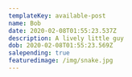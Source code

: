 ```yaml
---
templateKey: available-post
name: Bob
date: 2020-02-08T01:55:23.537Z
description: A lively little guy
dob: 2020-02-08T01:55:23.569Z
salepending: true
featuredimage: /img/snake.jpg
---
```


